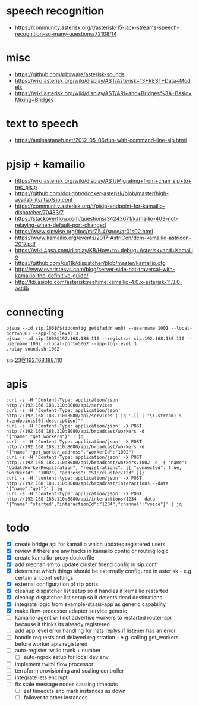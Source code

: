 # speech recognition
- https://community.asterisk.org/t/asterisk-15-jack-streams-speech-recognition-so-many-questions/72108/14

# misc
- https://github.com/pbxware/asterisk-sounds
- https://wiki.asterisk.org/wiki/display/AST/Asterisk+13+REST+Data+Models
- https://wiki.asterisk.org/wiki/display/AST/ARI+and+Bridges%3A+Basic+Mixing+Bridges

# text to speech
- https://aminastaneh.net/2012-05-06/fun-with-command-line-sip.html

# pjsip + kamailio
- https://wiki.asterisk.org/wiki/display/AST/Migrating+from+chan_sip+to+res_pjsip
- https://github.com/dougbtv/docker-asterisk/blob/master/high-availability/itsp/sip.conf
- https://community.asterisk.org/t/pjsip-endpoint-for-kamailio-dispatcher/70433/7
- https://stackoverflow.com/questions/34243671/kamailio-403-not-relaying-when-default-port-changed
- https://www.sipwise.org/doc/mr7.5.4/spce/ar01s02.html
- https://www.kamailio.org/events/2017-AstriCon/dcm-kamailio-astricon-2017.pdf
- https://wiki.4psa.com/display/KB/How+to+debug+Asterisk+and+Kamailio
- https://github.com/os11k/dispatcher/blob/master/kamailio.cfg
- http://www.evaristesys.com/blog/server-side-nat-traversal-with-kamailio-the-definitive-guide/
- http://kb.asipto.com/asterisk:realtime:kamailio-4.0.x-asterisk-11.3.0-astdb

# connecting
```shell script
pjsua --id sip:1001@$(ipconfig getifaddr en0) --username 1001 --local-port=5061 --app-log-level 3
pjsua --id sip:1002@192.168.188.110 --registrar sip:192.168.188.110 --username 1002 --local-port=5062 --app-log-level 3
./play-sound.sh 1002
```
sip:23@192.168.188.110

# apis
```shell script
curl -s -H 'Content-Type: application/json' http://192.168.188.110:8080/api/services
curl -s -H 'Content-Type: application/json' http://192.168.188.110:8080/api/services | jq '.[] | "\(.stream) \(.endpoints[0].description)"'
curl -s -H 'Content-Type: application/json' -X POST http://192.168.188.110:8080/api/broadcast/workers -d '{"name":"get_workers"}' | jq
curl -s -H 'Content-Type: application/json' -X POST http://192.168.188.110:8080/api/broadcast/workers -d '{"name":"get_worker_address","workerId":"1002"}'
curl -s -H 'Content-Type: application/json' -X POST http://192.168.188.110:8080/api/broadcast/workers/1002 -d '{ "name": "UpdateWorkerRegistration", "registrations": [{ "connected": true, "workerId": "1002", "address": "SIP/cluster/123" }]}'
curl -s -H 'content-type: application/json' -X POST http://192.168.188.110:8080/api/broadcast/interactions --data '{"name":"get"}' | jq
curl -s -H 'content-type: application/json' -X POST http://192.168.188.110:8080/api/interactions/1234 --data '{"name":"started","interactionId":"1234","channel":"voice"}' | jq
```

# todo
- [x] create bridge api for kamailio which updates registered users
- [x] review if there are any hacks in kamailio config or routing logic
- [x] create kamailio-proxy dockerfile
- [x] add mechanism to update cluster friend config in sip.conf
- [x] determine which things should be externally configured in asterisk - e.g. certain ari.conf settings
- [x] external configuration of rtp ports
- [x] cleanup dispatcher list setup so it handles if kamailio restarted
- [x] cleanup dispatcher list setup so it detects dead destinations
- [x] integrate logic from example-stasis-app as generic capability
- [x] make flow-processor adapter service generic
- [ ] kamailio-agent will not advertise workers to restarted router-api because it thinks its already registered 
- [ ] add app level error handling for nats replys if listener has an error
- [ ] handle requests and delayed registration - e.g. calling get_workers before worker apis registered
- [ ] auto-register twilio trunk + number
    - [ ]  auto-ngrok setup for local dev env
- [ ] implement twiml flow processor
- [ ] terraform provisioning and scaling controller
- [ ] integrate lets encrypt
- [ ] fix stale message nodes causing timeouts
    - [ ] set timeouts and mark instances as down
    - [ ] failover to other instances